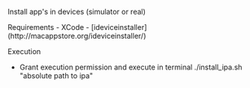 <p>Install app's in devices (simulator or real)</p>
Requirements
 - XCode
 - [ideviceinstaller](http://macappstore.org/ideviceinstaller/)
 
Execution
 - Grant execution permission and execute in terminal ./install_ipa.sh "absolute path to ipa"




